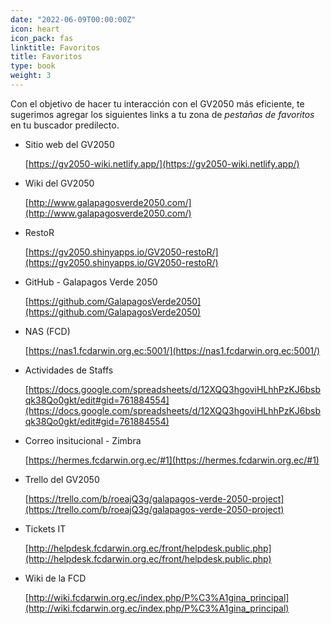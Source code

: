 ```yaml
---
date: "2022-06-09T00:00:00Z"
icon: heart
icon_pack: fas
linktitle: Favoritos
title: Favoritos
type: book
weight: 3
---
```


Con el objetivo de hacer tu interacción con el GV2050 más eficiente, te sugerimos agregar los siguientes links a tu zona de *pestañas de favoritos* en tu buscador predilecto.

<ul>

<li>Sitio web del GV2050

[https://gv2050-wiki.netlify.app/](https://gv2050-wiki.netlify.app/)

<li>Wiki del GV2050

[http://www.galapagosverde2050.com/](http://www.galapagosverde2050.com/)

<li>RestoR

[https://gv2050.shinyapps.io/GV2050-restoR/](https://gv2050.shinyapps.io/GV2050-restoR/)

<li>GitHub - Galapagos Verde 2050

[https://github.com/GalapagosVerde2050](https://github.com/GalapagosVerde2050)

<li>NAS (FCD)

[https://nas1.fcdarwin.org.ec:5001/](https://nas1.fcdarwin.org.ec:5001/)

<li>Actividades de Staffs

[https://docs.google.com/spreadsheets/d/12XQQ3hgoviHLhhPzKJ6bsbqk38Qo0gkt/edit#gid=761884554](https://docs.google.com/spreadsheets/d/12XQQ3hgoviHLhhPzKJ6bsbqk38Qo0gkt/edit#gid=761884554)

<li>Correo insitucional - Zimbra

[https://hermes.fcdarwin.org.ec/#1](https://hermes.fcdarwin.org.ec/#1)

<li>Trello del GV2050

[https://trello.com/b/roeajQ3g/galapagos-verde-2050-project](https://trello.com/b/roeajQ3g/galapagos-verde-2050-project)

<li>Tickets IT

[http://helpdesk.fcdarwin.org.ec/front/helpdesk.public.php](http://helpdesk.fcdarwin.org.ec/front/helpdesk.public.php)

<li>Wiki de la FCD

[http://wiki.fcdarwin.org.ec/index.php/P%C3%A1gina_principal](http://wiki.fcdarwin.org.ec/index.php/P%C3%A1gina_principal)